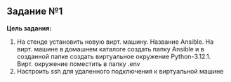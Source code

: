 ## Задание №1  
**Цель задания:** 
1) На стенде установить новую вирт. машину. Название Ansible. На вирт. машине в домашнем каталоге создать папку Ansible и в созданной папке создать виртуальное окружение Python-3.12.1. Вирт. окружение поместить в папку .env  
2) Настроить ssh для удаленного подключения к виртуальной машине


